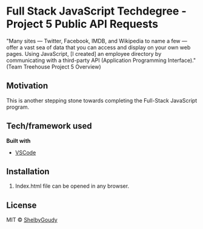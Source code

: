 # Full Stack JavaScript Techdegree - Project 5 Public API Requests
"Many sites — Twitter, Facebook, IMDB, and Wikipedia to name a few — offer a vast sea of data that you can access and display on your own web pages. Using JavaScript, [I created] an employee directory by communicating with a third-party API (Application Programming Interface)." (Team Treehouse Project 5 Overview)

## Motivation
This is another stepping stone towards completing the Full-Stack JavaScript program.

## Tech/framework used
<b>Built with</b>
- [VSCode](https://code.visualstudio.com/)

## Installation
1. Index.html file can be opened in any browser.

## License
MIT © [ShelbyGoudy]()
